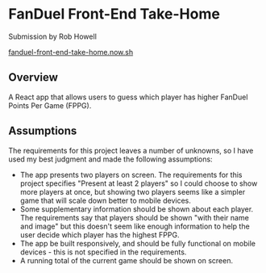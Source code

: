 # FanDuel Front-End Take-Home

Submission by Rob Howell

[fanduel-front-end-take-home.now.sh](https://fanduel-front-end-take-home.now.sh/)

## Overview

A React app that allows users to guess which player has higher FanDuel Points Per Game (FPPG).

## Assumptions

The requirements for this project leaves a number of unknowns, so I have used my best judgment and made the following assumptions:

- The app presents two players on screen. The requirements for this project specifies "Present at least 2 players" so I could choose to show more players at once, but showing two players seems like a simpler game that will scale down better to mobile devices.
- Some supplementary information should be shown about each player. The requirements say that players should be shown "with their name and image" but this doesn't seem like enough information to help the user decide which player has the highest FPPG.
- The app be built responsively, and should be fully functional on mobile devices - this is not specified in the requirements.
- A running total of the current game should be shown on screen.
